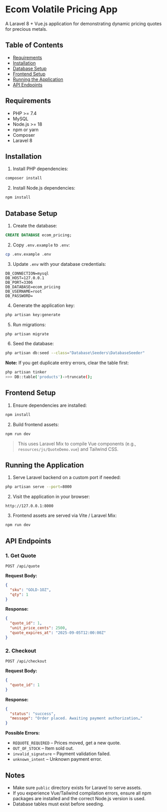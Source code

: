 # Ecom Volatile Pricing App

A Laravel 8 + Vue.js application for demonstrating dynamic pricing quotes for precious metals.

## Table of Contents

* [Requirements](#requirements)
* [Installation](#installation)
* [Database Setup](#database-setup)
* [Frontend Setup](#frontend-setup)
* [Running the Application](#running-the-application)
* [API Endpoints](#api-endpoints)

## Requirements

* PHP >= 7.4
* MySQL
* Node.js >= 18
* npm or yarn
* Composer
* Laravel 8

## Installation

1. Install PHP dependencies:

```bash
composer install
```

2. Install Node.js dependencies:

```bash
npm install
```

## Database Setup

1. Create the database:

```sql
CREATE DATABASE ecom_pricing;
```

2. Copy `.env.example` to `.env`:

```bash
cp .env.example .env
```

3. Update `.env` with your database credentials:

```
DB_CONNECTION=mysql
DB_HOST=127.0.0.1
DB_PORT=3306
DB_DATABASE=ecom_pricing
DB_USERNAME=root
DB_PASSWORD=
```

4. Generate the application key:

```bash
php artisan key:generate
```

5. Run migrations:

```bash
php artisan migrate
```

6. Seed the database:

```bash
php artisan db:seed --class="Database\Seeders\DatabaseSeeder"
```

**Note:** If you get duplicate entry errors, clear the table first:

```bash
php artisan tinker
>>> DB::table('products')->truncate();
```

## Frontend Setup

1. Ensure dependencies are installed:

```bash
npm install
```

2. Build frontend assets:

```bash
npm run dev
```

> This uses Laravel Mix to compile Vue components (e.g., `resources/js/QuoteDemo.vue`) and Tailwind CSS.

## Running the Application

1. Serve Laravel backend on a custom port if needed:

```bash
php artisan serve --port=8000
```

2. Visit the application in your browser:

```
http://127.0.0.1:8000
```

3. Frontend assets are served via Vite / Laravel Mix:

```bash
npm run dev
```

## API Endpoints

### 1. Get Quote

```
POST /api/quote
```

**Request Body:**

```json
{
  "sku": "GOLD-1OZ",
  "qty": 1
}
```

**Response:**

```json
{
  "quote_id": 1,
  "unit_price_cents": 2500,
  "quote_expires_at": "2025-09-05T12:00:00Z"
}
```

### 2. Checkout

```
POST /api/checkout
```

**Request Body:**

```json
{
  "quote_id": 1
}
```

**Response:**

```json
{
  "status": "success",
  "message": "Order placed. Awaiting payment authorization…"
}
```

**Possible Errors:**

* `REQUOTE_REQUIRED` – Prices moved, get a new quote.
* `OUT_OF_STOCK` – Item sold out.
* `invalid_signature` – Payment validation failed.
* `unknown_intent` – Unknown payment error.

## Notes

* Make sure `public` directory exists for Laravel to serve assets.
* If you experience Vue/Tailwind compilation errors, ensure all npm packages are installed and the correct Node.js version is used.
* Database tables must exist before seeding.
